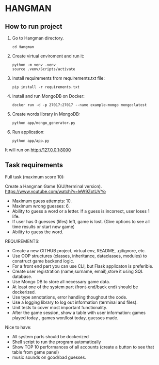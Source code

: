 
# HANGMAN

## How to run project

1. Go to Hangman directory.
    ```
    cd Hangman
    ```
2. Create virtual enviroment and run it:
    ```
    python -m venv .venv
    source .venv/Scripts/activate
    ```
3. Install requirements from requirements.txt file:
    ```
    pip install -r requirements.txt
    ```
4. Install and run MongoDB on Docker:
    ```
    docker run -d -p 27017:27017 --name example-mongo mongo:latest
    ```
5. Create words library in MongoDB:
    ```
    python app/mongo_generator.py
    ```
6. Run application:
    ```
    python app/app.py
    ```

It will run on http://127.0.0.1:8000


## Task requirements
Full task (maximum score 10):

Create a Hangman Game (GUI/terminal version). https://www.youtube.com/watch?v=leW9ZotUVYo

- Maximum guess attempts: 10.
- Maximum wrong guesses: 6.
- Ability to guess a word or a letter. If a guess is incorrect, user loses 1 life.
- If user has 0 guesses (lifes) left, game is lost. (Give options to see all time results or start new game)
- Ability to guess the word.

REQUIREMENTS: 
- Create a new GITHUB project, virtual env, README, .gitignore, etc.
- Use OOP structures (classes, inheritance, dataclasses, modules) to construct game backend logic.
- For a front end part you can use CLI, but Flask applicaton is preferible. 
- Create user registration (name,surname, email),store it using SQL database.
- Use Mongo DB to store all necessary game data.
- At least one of the system part (front-end/back end) should be dockerized.
- Use type annotations, error handling thoughout the code.
- Use a logging library to log out information (terminal and files).
- Unit tests to cover most important functionality.
- After the game session, show a table with user information: games played today , games won/lost today, guesses made.

 
Nice to have:
 - All system parts should be dockerized
 - Shell script to run the program automatically
 - Show TOP 10 performances of all accounts (create a button to see that table from game panel) 
 - music sounds on good/bad guesses.